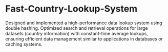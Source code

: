 # Fast-Country-Lookup-System
Designed and implemented a high-performance data lookup system using double hashing. Optimized search and retrieval operations for large datasets (country information) with constant-time average lookups, ensuring efficient data management similar to applications in databases or caching systems.

